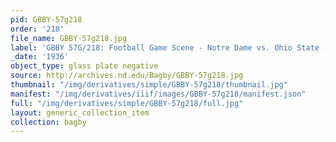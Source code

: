 ```yaml
---
pid: GBBY-57g218
order: '218'
file_name: GBBY-57g218.jpg
label: 'GBBY 57G/218: Football Game Scene - Notre Dame vs. Ohio State - 1936'
_date: '1936'
object_type: glass plate negative
source: http://archives.nd.edu/Bagby/GBBY-57g218.jpg
thumbnail: "/img/derivatives/simple/GBBY-57g218/thumbnail.jpg"
manifest: "/img/derivatives/iiif/images/GBBY-57g218/manifest.json"
full: "/img/derivatives/simple/GBBY-57g218/full.jpg"
layout: generic_collection_item
collection: bagby
---
```

